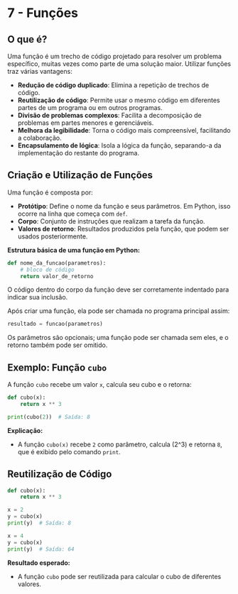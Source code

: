 # 7 - Funções

## O que é?

Uma função é um trecho de código projetado para resolver um problema específico, muitas vezes como parte de uma solução maior. Utilizar funções traz várias vantagens:

- **Redução de código duplicado**: Elimina a repetição de trechos de código.
- **Reutilização de código**: Permite usar o mesmo código em diferentes partes de um programa ou em outros programas.
- **Divisão de problemas complexos**: Facilita a decomposição de problemas em partes menores e gerenciáveis.
- **Melhora da legibilidade**: Torna o código mais compreensível, facilitando a colaboração.
- **Encapsulamento de lógica**: Isola a lógica da função, separando-a da implementação do restante do programa.

## Criação e Utilização de Funções

Uma função é composta por:

- **Protótipo**: Define o nome da função e seus parâmetros. Em Python, isso ocorre na linha que começa com `def`.
- **Corpo**: Conjunto de instruções que realizam a tarefa da função.
- **Valores de retorno**: Resultados produzidos pela função, que podem ser usados posteriormente.

**Estrutura básica de uma função em Python:**

```python
def nome_da_funcao(parametros):
    # bloco de código
    return valor_de_retorno
```

O código dentro do corpo da função deve ser corretamente indentado para indicar sua inclusão.

Após criar uma função, ela pode ser chamada no programa principal assim:

```python
resultado = funcao(parametros)
```

Os parâmetros são opcionais; uma função pode ser chamada sem eles, e o retorno também pode ser omitido.

## Exemplo: Função `cubo`

A função `cubo` recebe um valor `x`, calcula seu cubo e o retorna:

```python
def cubo(x):
    return x ** 3

print(cubo(2))  # Saída: 8
```

**Explicação:**

- A função `cubo(x)` recebe `2` como parâmetro, calcula \(2^3\) e retorna `8`, que é exibido pelo comando `print`.

## Reutilização de Código

```python
def cubo(x):
    return x ** 3

x = 2
y = cubo(x)
print(y)  # Saída: 8

x = 4
y = cubo(x)
print(y)  # Saída: 64
```

**Resultado esperado:**

- A função `cubo` pode ser reutilizada para calcular o cubo de diferentes valores.

